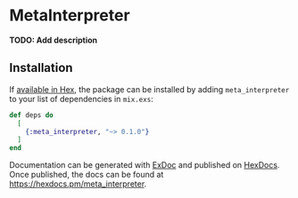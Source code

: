 # MetaInterpreter

**TODO: Add description**

## Installation

If [available in Hex](https://hex.pm/docs/publish), the package can be installed
by adding `meta_interpreter` to your list of dependencies in `mix.exs`:

```elixir
def deps do
  [
    {:meta_interpreter, "~> 0.1.0"}
  ]
end
```

Documentation can be generated with [ExDoc](https://github.com/elixir-lang/ex_doc)
and published on [HexDocs](https://hexdocs.pm). Once published, the docs can
be found at <https://hexdocs.pm/meta_interpreter>.

